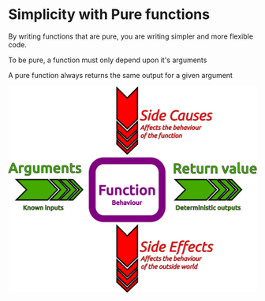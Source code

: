 # Simplicity with Pure functions

By writing functions that are pure, you are writing simpler and more flexible code.

To be pure, a function must only depend upon it's arguments

A pure function always returns the same output for a given argument

![Functional Programming - side causes & side effects](../images/functional-programmig-side-effects.png)

